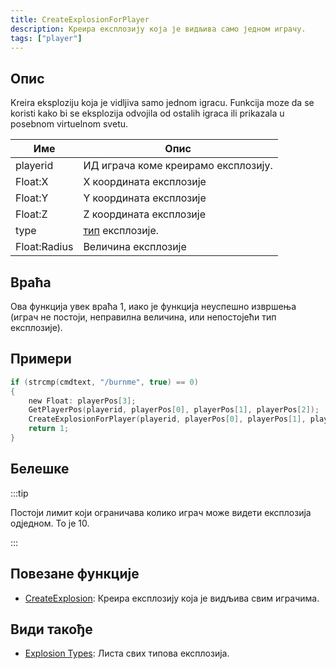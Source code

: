 ```yaml
---
title: CreateExplosionForPlayer
description: Креира експлозију која је видљива само једном играчу.
tags: ["player"]
---
```


## Опис

Kreira eksploziju koja je vidljiva samo jednom igracu. Funkcija moze da se koristi kako bi se eksplozija odvojila od ostalih igraca ili prikazala u posebnom virtuelnom svetu.

| Име          | Опис                                          |
| ------------ | --------------------------------------------- |
| playerid     | ИД играча коме креирамо експлозију.           |
| Float:X      | X координата експлозије                       |
| Float:Y      | Y координата експлозије                       |
| Float:Z      | Z координата експлозије                       |
| type         | [тип](../resources/explosionlist) експлозије. |
| Float:Radius | Величина експлозије                           |

## Враћа

Ова функција увек враћа 1, иако је функција неуспешно извршења (играч не постоји, неправилна величина, или непостојећи тип експлозије).

## Примери

```c
if (strcmp(cmdtext, "/burnme", true) == 0)
{
    new Float: playerPos[3];
    GetPlayerPos(playerid, playerPos[0], playerPos[1], playerPos[2]);
    CreateExplosionForPlayer(playerid, playerPos[0], playerPos[1], playerPos[2], 1, 10.0);
    return 1;
}
```

## Белешке

:::tip

Постоји лимит који ограничава колико играч може видети експлозија одједном. То је 10.

:::

## Повезане функције

- [CreateExplosion](CreateExplosion.md): Креира експлозију која је видљива свим играчима.

## Види такође

- [Explosion Types](../resources/explosionlist): Листа свих типова експлозија.
